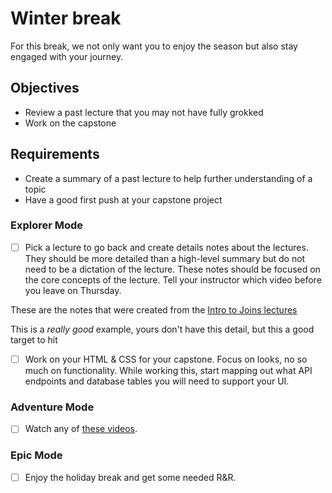 # Winter break

For this break, we not only want you to enjoy the season but also stay engaged with your journey.

## Objectives

- Review a past lecture that you may not have fully grokked
- Work on the capstone

## Requirements

- Create a summary of a past lecture to help further understanding of a topic
- Have a good first push at your capstone project

### Explorer Mode

- [ ] Pick a lecture to go back and create details notes about the lectures. They should be more detailed than a high-level summary but do not need to be a dictation of the lecture. These notes should be focused on the core concepts of the lecture. Tell your instructor which video before you leave on Thursday.

These are the notes that were created from the [Intro to Joins lectures](/handbook/curriculum/back-end/full-stack-i/lecture/sql/intro-to-joins/)

This is a _really good_ example, yours don't have this detail, but this a good target to hit

- [ ] Work on your HTML & CSS for your capstone. Focus on looks, no so much on functionality. While working this, start mapping out what API endpoints and database tables you will need to support your UI.

### Adventure Mode

- [ ] Watch any of [these videos](https://suncoast.io/handbook/resources/videos/).

### Epic Mode

- [ ] Enjoy the holiday break and get some needed R&R.
